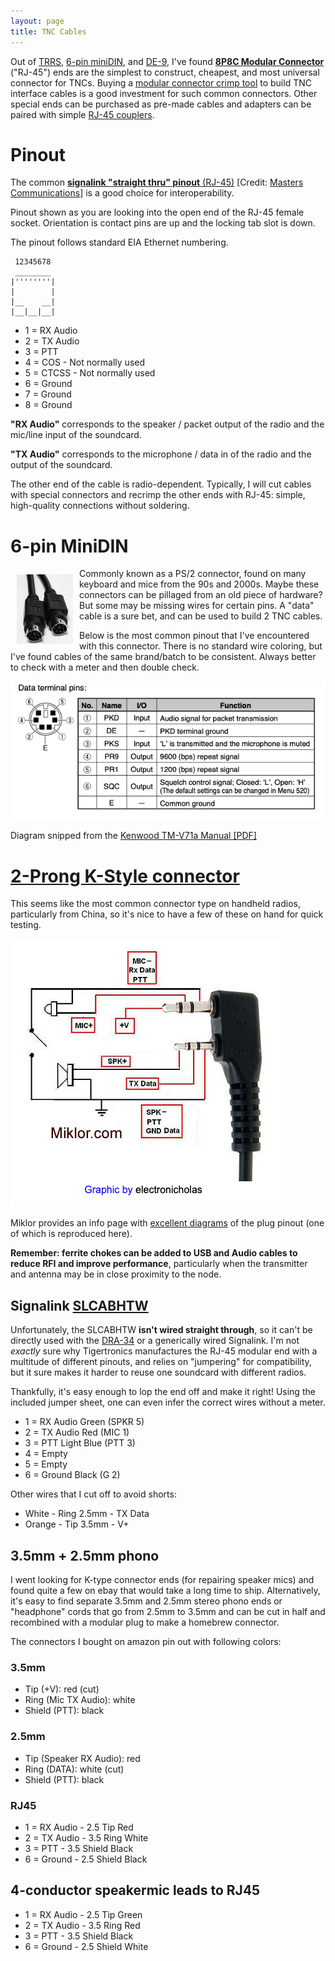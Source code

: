 ```yaml
---
layout: page
title: TNC Cables
---
```


Out of
[TRRS](https://en.wikipedia.org/wiki/File:TRRS_3.5mm_-_2_length_variants.jpg),
[6-pin miniDIN](https://commons.wikimedia.org/wiki/File:MiniDIN-6_Connector_Pinout.svg),
and [DE-9](https://commons.wikimedia.org/wiki/File:9_pin_d-sub_connector_male_closeup.jpg),
I've found [**8P8C Modular Connector**](https://en.wikipedia.org/wiki/Modular_connector#8P8C)
("RJ-45") ends are the simplest to construct, cheapest, and most universal
connector for TNCs. Buying a [modular connector crimp
tool](https://en.wikipedia.org/wiki/Modular_connector#Termination) to build TNC
interface cables is a good investment for such common connectors. Other special
ends can be purchased as pre-made cables and adapters can be paired with simple
[RJ-45 couplers](https://www.newegg.com/p/36M-01FW-00001?Description=rj45%20coupler&cm_re=rj45_coupler-_-36M-01FW-00001-_-Product).

# Pinout

The common [**signalink "straight thru" pinout**
(RJ-45)](http://masterscommunications.com/products/radio-adapter/dra/txt/dra34-RJ45-pinout.txt)
[Credit: [Masters Communications](http://masterscommunications.com)]
is a good choice for interoperability.

Pinout shown as you are looking into the open end of the RJ-45 female socket.
Orientation is contact pins are up and the locking tab slot is down.

The pinout follows standard EIA Ethernet numbering.

```
 12345678
 ________
|''''''''|
|        |
|__    __|
|__|__|__|
```

  * 1 = RX Audio
  * 2 = TX Audio
  * 3 = PTT
  * 4 = COS - Not normally used
  * 5 = CTCSS - Not normally used
  * 6 = Ground
  * 7 = Ground
  * 8 = Ground

**"RX Audio"** corresponds to the speaker / packet output of the radio
and the mic/line input of the soundcard.

**"TX Audio"** corresponds to the microphone / data in of the radio
and the output of the soundcard.

The other end of the cable is radio-dependent. Typically, I will cut cables with
special connectors and recrimp the other ends with RJ-45: simple, high-quality
connections without soldering.

# 6-pin MiniDIN

<a href="/images/packet/6pin_din.jpg">
<img style="float: left; padding: 10px" src="/images/packet/6pin_din_tn.png">
</a>

Commonly known as a PS/2 connector, found on many keyboard and mice from the 90s and
2000s. Maybe these connectors can be pillaged from an old piece of hardware? But some may
be missing wires for certain pins. A "data" cable is a sure bet, and can be used to build
2 TNC cables.

Below is the most common pinout that I've encountered with this connector. There is no
standard wire coloring, but I've found cables of the same brand/batch to be consistent.
Always better to check with a meter and then double check.

<img src="/images/packet/6pin_din_pinout.png">

Diagram snipped from
the [Kenwood TM-V71a Manual [PDF]](http://manual.kenwood.com/files/B62-1926-40.pdf)

# [2-Prong K-Style connector](/images/packet/k_type.jpg)

This seems like the most common connector type on handheld radios,
particularly from China, so it's nice to have a few of these on hand
for quick testing.

<a href="https://www.miklor.com/COM/UV_Technical.php#spkrmic">
<img src="/images/packet/k_type_pinout.png">
</a>

Miklor provides an info page
with [excellent diagrams](https://www.miklor.com/COM/UV_Technical.php#spkrmic) of the plug
pinout (one of which is reproduced here).

**Remember: ferrite chokes can be added to USB and Audio cables to reduce RFI and improve
performance**, particularly when the transmitter and antenna may be in close proximity
to the node.

## Signalink [SLCABHTW](https://shop.tigertronics.com/Extra-Radio-Cable-p-n-SLCABHTW-SLCABHTW.htm)

Unfortunately, the SLCABHTW **isn't wired straight through**, so it can't be directly used
with the [DRA-34](http://masterscommunications.com/products/radio-adapter/dra/dra34.html)
or a generically wired Signalink. I'm not _exactly_ sure why Tigertronics manufactures the
RJ-45 modular end with a multitude of different pinouts, and relies on "jumpering"
for compatibility, but it sure makes it harder to reuse one soundcard with different radios.

Thankfully, it's easy enough to lop the end off and make it right! Using the
included jumper sheet, one can even infer the correct wires without a meter.

  * 1 = RX Audio Green (SPKR 5)
  * 2 = TX Audio Red (MIC 1)
  * 3 = PTT Light Blue (PTT 3)
  * 4 = Empty
  * 5 = Empty
  * 6 = Ground Black (G 2)

Other wires that I cut off to avoid shorts:

  * White - Ring 2.5mm - TX Data
  * Orange - Tip 3.5mm - V+

## 3.5mm + 2.5mm phono

I went looking for K-type connector ends (for repairing speaker mics) and found quite a
few on ebay that would take a long time to ship. Alternatively, it's easy to find separate
3.5mm and 2.5mm stereo phono ends or "headphone" cords that go from 2.5mm to 3.5mm and can
be cut in half and recombined with a modular plug to make a homebrew connector.

The connectors I bought on amazon pin out with following colors:

### 3.5mm

* Tip (+V): red (cut)
* Ring (Mic TX Audio): white
* Shield (PTT): black

### 2.5mm

* Tip (Speaker RX Audio): red
* Ring (DATA): white (cut)
* Shield (PTT): black

### RJ45

* 1 = RX Audio - 2.5 Tip Red
* 2 = TX Audio - 3.5 Ring White
* 3 = PTT - 3.5 Shield Black
* 6 = Ground - 2.5 Shield Black

## 4-conductor speakermic leads to RJ45

* 1 = RX Audio - 2.5 Tip Green
* 2 = TX Audio - 3.5 Ring Red
* 3 = PTT - 3.5 Shield Black
* 6 = Ground - 2.5 Shield White
